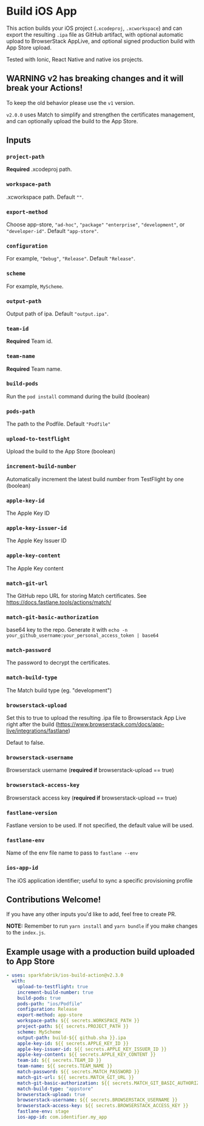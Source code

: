 # Build iOS App

This action builds your iOS project (`.xcodeproj`, `.xcworkspace`) and can export the resulting `.ipa` file as GitHub artifact, with optional automatic upload to BrowserStack AppLive, and optional signed production build with App Store upload.

Tested with Ionic, React Native and native ios projects.

## WARNING v2 has breaking changes and it will break your Actions!

To keep the old behavior please use the `v1` version.

`v2.0.0` uses Match to simplify and strengthen the certificates management, and can optionally upload the build to the App Store.

## Inputs

### `project-path`

**Required** .xcodeproj path.

### `workspace-path`

.xcworkspace path. Default `""`.

### `export-method`

Choose app-store, `"ad-hoc"`, `"package"` `"enterprise"`, `"development"`, or `"developer-id"`. Default `"app-store"`.

### `configuration`

For example, `"Debug"`, `"Release"`. Default `"Release"`.

### `scheme`

For example, `MyScheme`.

### `output-path`

Output path of ipa. Default `"output.ipa"`.

### `team-id`

**Required** Team id.

### `team-name`

**Required** Team name.

### `build-pods`

Run the `pod install` command during the build (boolean)

### `pods-path`

The path to the Podfile. Default `"Podfile"`

### `upload-to-testflight`

Upload the build to the App Store (boolean)

### `increment-build-number`

Automatically increment the latest build number from TestFlight by one (boolean)

### `apple-key-id`

The Apple Key ID

### `apple-key-issuer-id`

The Apple Key Issuer ID

### `apple-key-content`

The Apple Key content

### `match-git-url`

The GitHub repo URL for storing Match certificates.
See https://docs.fastlane.tools/actions/match/

### `match-git-basic-authorization`

base64 key to the repo.
Generate it with `echo -n your_github_username:your_personal_access_token | base64`

### `match-password`

The password to decrypt the certificates.

### `match-build-type`

The Match build type (eg. "development")

### `browserstack-upload`

Set this to true to upload the resulting .ipa file to Browserstack App Live right after the build (https://www.browserstack.com/docs/app-live/integrations/fastlane)

Defaut to false.

### `browserstack-username`

Browserstack username (**required if** browserstack-upload == true)

### `browserstack-access-key`

Browserstack access key (**required if** browserstack-upload == true)

### `fastlane-version`

Fastlane version to be used. If not specified, the default value will be used.

### `fastlane-env`

Name of the env file name to pass to `fastlane --env`

### `ios-app-id`

The iOS application identifier; useful to sync a specific provisioning profile

## Contributions Welcome!

If you have any other inputs you'd like to add, feel free to create PR.

**NOTE:** Remember to run `yarn install` and `yarn bundle` if you make changes to the `index.js`.

## Example usage with a production build uploaded to App Store

```yaml
- uses: sparkfabrik/ios-build-action@v2.3.0
  with:
    upload-to-testflight: true
    increment-build-number: true
    build-pods: true
    pods-path: "ios/Podfile"
    configuration: Release
    export-method: app-store
    workspace-path: ${{ secrets.WORKSPACE_PATH }}
    project-path: ${{ secrets.PROJECT_PATH }}
    scheme: MyScheme
    output-path: build-${{ github.sha }}.ipa
    apple-key-id: ${{ secrets.APPLE_KEY_ID }}
    apple-key-issuer-id: ${{ secrets.APPLE_KEY_ISSUER_ID }}
    apple-key-content: ${{ secrets.APPLE_KEY_CONTENT }}
    team-id: ${{ secrets.TEAM_ID }}
    team-name: ${{ secrets.TEAM_NAME }}
    match-password: ${{ secrets.MATCH_PASSWORD }}
    match-git-url: ${{ secrets.MATCH_GIT_URL }}
    match-git-basic-authorization: ${{ secrets.MATCH_GIT_BASIC_AUTHORIZATION }}
    match-build-type: "appstore"
    browserstack-upload: true
    browserstack-username: ${{ secrets.BROWSERSTACK_USERNAME }}
    browserstack-access-key: ${{ secrets.BROWSERSTACK_ACCESS_KEY }}
    fastlane-env: stage
    ios-app-id: com.identifier.my_app
```
